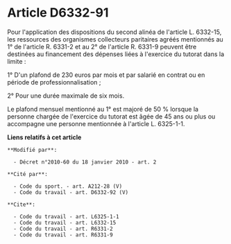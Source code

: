 # Article D6332-91

Pour l'application des dispositions du second alinéa de l'article L. 6332-15, les ressources des organismes collecteurs
paritaires agréés mentionnés au 1° de l'article R. 6331-2 et au 2° de l'article R. 6331-9 peuvent être destinées au
financement des dépenses liées à l'exercice du tutorat dans la limite : 

1° D'un plafond de 230 euros par mois et par salarié en contrat ou en période de professionnalisation ; 

2° Pour une durée maximale de six mois. 

Le plafond mensuel mentionné au 1° est majoré de 50 % lorsque la personne chargée de l'exercice du tutorat est âgée de 45 ans
ou plus ou accompagne une personne mentionnée à l'article L. 6325-1-1.

**Liens relatifs à cet article**

	**Modifié par**:

	  - Décret n°2010-60 du 18 janvier 2010 - art. 2

	**Cité par**:

	  - Code du sport. - art. A212-28 (V)
	  - Code du travail - art. D6332-92 (V)

	**Cite**:

	  - Code du travail - art. L6325-1-1
	  - Code du travail - art. L6332-15
	  - Code du travail - art. R6331-2
	  - Code du travail - art. R6331-9
